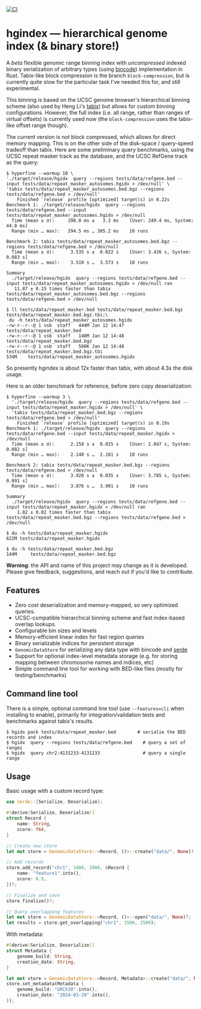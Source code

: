 [![CI](https://github.com/vsbuffalo/hgindex/actions/workflows/ci.yml/badge.svg)](https://github.com/vsbuffalo/hgindex/actions/workflows/ci.yml)

# hgindex — hierarchical genome index (& binary store!)

A *beta* flexible genomic range binning index with *uncompressed* indexed
binary serialization of arbitrary types (using
[bincode](https://github.com/bincode-org/bincode)) implementation in Rust.
Tabix-like block compression is the branch `block-compression`, but is
currently quite slow for the particular task I've needed this for, and still
experimental.

This binning is based on the UCSC genome browser's hierarchical binning scheme
(also used by Heng Li's
[tabix](https://pmc.ncbi.nlm.nih.gov/articles/PMC3042176/)) but allows for
custom binning configurations. However, the full index (i.e. all range, rather
than ranges of virtual offsets) is currently used now (the `block-compression`
uses the tabix-like offset range though).

The current version is not block compressed, which allows for direct memory
mapping. This is on the other side of the disk-space / query-speed tradeoff
than tabix. Here are some preliminary query benchmarks, using the UCSC repeat
masker track as the database, and the UCSC RefGene track as the query:


```
$ hyperfine --warmup 10 \
'./target/release/hgidx  query --regions tests/data/refgene.bed --input tests/data/repeat_masker_autosomes.hgidx > /dev/null' \
'tabix tests/data/repeat_masker_autosomes.bed.bgz --regions tests/data/refgene.bed > /dev/null'
    Finished `release` profile [optimized] target(s) in 0.22s
Benchmark 1: ./target/release/hgidx  query --regions tests/data/refgene.bed --input tests/data/repeat_masker_autosomes.hgidx > /dev/null
  Time (mean ± σ):     298.0 ms ±   3.3 ms    [User: 249.4 ms, System: 44.8 ms]
  Range (min … max):   294.5 ms … 305.2 ms    10 runs

Benchmark 2: tabix tests/data/repeat_masker_autosomes.bed.bgz --regions tests/data/refgene.bed > /dev/null
  Time (mean ± σ):      3.535 s ±  0.022 s    [User: 3.426 s, System: 0.083 s]
  Range (min … max):    3.510 s …  3.573 s    10 runs

Summary
  ./target/release/hgidx  query --regions tests/data/refgene.bed --input tests/data/repeat_masker_autosomes.hgidx > /dev/null ran
   11.87 ± 0.15 times faster than tabix tests/data/repeat_masker_autosomes.bed.bgz --regions tests/data/refgene.bed > /dev/null

$ ll tests/data/repeat_masker.bed tests/data/repeat_masker.bed.bgz tests/data/repeat_masker.bed.bgz.tbi;\
 du -h tests/data/repeat_masker_autosomes.hgidx
-rw-r--r--@ 1 vsb  staff   444M Jan 12 14:47 tests/data/repeat_masker.bed
-rw-r--r--@ 1 vsb  staff   140M Jan 12 14:48 tests/data/repeat_masker.bed.bgz
-rw-r--r--@ 1 vsb  staff   560K Jan 12 14:48 tests/data/repeat_masker.bed.bgz.tbi
534M	tests/data/repeat_masker_autosomes.hgidx

```

So presently hgindex is about 12x faster than tabix, with about 4.3x the disk
usage.

Here is an older benchmark for reference, before zero copy deserialization:

```
$ hyperfine --warmup 3 \
  './target/release/hgidx  query --regions tests/data/refgene.bed --input tests/data/repeat_masker.hgidx > /dev/null' \
  'tabix tests/data/repeat_masker.bed.bgz --regions tests/data/refgene.bed > /dev/null'
    Finished `release` profile [optimized] target(s) in 0.19s
Benchmark 1: ./target/release/hgidx  query --regions tests/data/refgene.bed --input tests/data/repeat_masker.hgidx > /dev/null
  Time (mean ± σ):      2.158 s ±  0.015 s    [User: 2.047 s, System: 0.082 s]
  Range (min … max):    2.140 s …  2.181 s    10 runs

Benchmark 2: tabix tests/data/repeat_masker.bed.bgz --regions tests/data/refgene.bed > /dev/null
  Time (mean ± σ):      3.920 s ±  0.035 s    [User: 3.785 s, System: 0.091 s]
  Range (min … max):    3.876 s …  3.991 s    10 runs

Summary
  ./target/release/hgidx  query --regions tests/data/refgene.bed --input tests/data/repeat_masker.hgidx > /dev/null ran
    1.82 ± 0.02 times faster than tabix tests/data/repeat_masker.bed.bgz --regions tests/data/refgene.bed > /dev/null

$ du -h tests/data/repeat_masker.hgidx
622M tests/data/repeat_masker.hgidx

$ du -h tests/data/repeat_masker.bed.bgz
144M     tests/data/repeat_masker.bed.bgz
```

**Warning**: the API and name of this project may change as it is developed.
Please give feedback, suggestions, and reach out if you'd like to contribute.

## Features


- Zero cost deserialization and memory-mapped, so very optimized queries.
- UCSC-compatible hierarchical binning scheme and fast index-based overlap
  lookups.
- Configurable bin sizes and levels
- Memory-efficient linear index for fast region queries
- Binary serializable indices for persistent storage
- `GenomicDataStore` for serializing any data type with bincode and
  [serde](https://serde.rs)
- Support for optional index-level metadata storage (e.g. for storing mapping
  between chromosome names and indices, etc)
- Simple command line tool for working with BED-like files (mostly for testing/benchmarks)

## Command line tool

There is a simple, optional command line tool (use `--features=cli` when
installing to enable), primarily for integration/validation tests and
benchmarks against tabix's results.

```
$ hgidx pack tests/data/repeat_masker.bed        # serialie the BED records and index
$ hgidx  query --regions tests/data/refgene.bed    # query a set of ranges
$ hgidx  query chr2:4131233-4131233                # query a single range
```


## Usage

Basic usage with a custom record type:

```rust
use serde::{Serialize, Deserialize};

#[derive(Serialize, Deserialize)]
struct Record {
    name: String,
    score: f64,
}

// Create new store
let mut store = GenomicDataStore::<Record, ()>::create("data/", None)?;

// Add records
store.add_record("chr1", 1000, 2000, &Record {
    name: "feature1".into(),
    score: 0.5,
})?;

// Finalize and save
store.finalize()?;

// Query overlapping features
let mut store = GenomicDataStore::<Record, ()>::open("data/", None)?;
let results = store.get_overlapping("chr1", 1500, 2500);
```

With metadata:

```rust
#[derive(Serialize, Deserialize)]
struct Metadata {
    genome_build: String,
    creation_date: String,
}

let mut store = GenomicDataStore::<Record, Metadata>::create("data/", None)?;
store.set_metadata(Metadata {
    genome_build: "GRCh38".into(),
    creation_date: "2024-03-20".into(),
});
```


